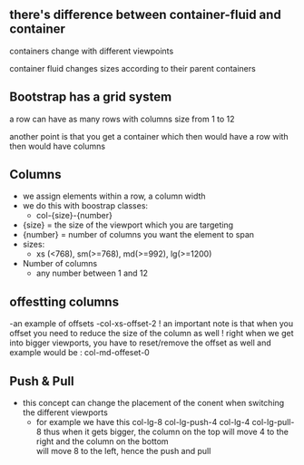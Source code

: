 ## there's difference between container-fluid and container 
  containers change with different viewpoints

  container fluid changes sizes according to their parent containers

## Bootstrap has a grid system

  a row can have as many rows with columns size from 1 to 12

  another point is that you get a container
    which then would have a row
      with then would have columns

## Columns
- we assign elements within a row, a column width
- we do this with boostrap classes:
  - col-{size}-{number}
- {size} = the size of the viewport which you are targeting
- {number} = number of columns you want the element to span
- sizes:
  - xs (<768), sm(>=768), md(>=992), lg(>=1200)
- Number of columns
  - any number between 1 and 12

## offestting columns
-an example of offsets
  -col-xs-offset-2
    ! an important note is that when you offset you need to reduce the size of the column as well
    ! right when we get into bigger viewports, you have to reset/remove the offset as well
      and example would be : 
        col-md-offeset-0
   
##  Push & Pull
- this concept can change the placement of the conent when switching the different viewports
  - for example we have this
    col-lg-8 col-lg-push-4
    col-lg-4 col-lg-pull-8
      thus when it gets bigger, the column on the top will move 4 to the right and the column on the bottom   
      will move 8 to the left, hence the push and pull
